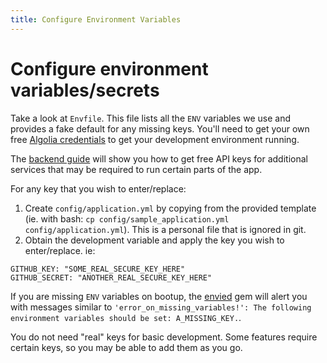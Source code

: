 ```yaml
---
title: Configure Environment Variables
---
```


# Configure environment variables/secrets

Take a look at `Envfile`. This file lists all the `ENV` variables we use and provides a fake default for any missing keys. You'll need to get your own free [Algolia credentials](/backend/algolia) to get your development environment running.

The [backend guide](/backend) will show you how to get free API keys for additional services that may be required to run certain parts of the app.

For any key that you wish to enter/replace:

1. Create `config/application.yml` by copying from the provided template (ie. with bash: `cp config/sample_application.yml config/application.yml`). This is a personal file that is ignored in git.
1. Obtain the development variable and apply the key you wish to enter/replace. ie:

```shell
GITHUB_KEY: "SOME_REAL_SECURE_KEY_HERE"
GITHUB_SECRET: "ANOTHER_REAL_SECURE_KEY_HERE"
```

If you are missing `ENV` variables on bootup, the [envied](https://rubygems.org/gems/envied) gem will alert you with messages similar to `'error_on_missing_variables!': The following environment variables should be set: A_MISSING_KEY.`.

You do not need "real" keys for basic development. Some features require certain keys, so you may be able to add them as you go.
